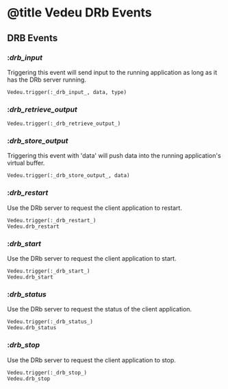 # @title Vedeu DRb Events

## DRB Events

### :_drb_input_
Triggering this event will send input to the running application as
long as it has the DRb server running.

    Vedeu.trigger(:_drb_input_, data, type)

### :_drb_retrieve_output_

    Vedeu.trigger(:_drb_retrieve_output_)

### :_drb_store_output_
Triggering this event with 'data' will push data into the running
application's virtual buffer.

    Vedeu.trigger(:_drb_store_output_, data)

### :_drb_restart_
Use the DRb server to request the client application to restart.

    Vedeu.trigger(:_drb_restart_)
    Vedeu.drb_restart

### :_drb_start_
Use the DRb server to request the client application to start.

    Vedeu.trigger(:_drb_start_)
    Vedeu.drb_start

### :_drb_status_
Use the DRb server to request the status of the client application.

    Vedeu.trigger(:_drb_status_)
    Vedeu.drb_status

### :_drb_stop_
Use the DRb server to request the client application to stop.

    Vedeu.trigger(:_drb_stop_)
    Vedeu.drb_stop
